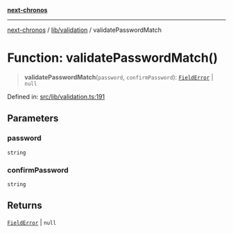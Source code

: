 [**next-chronos**](../../../README.md)

***

[next-chronos](../../../README.md) / [lib/validation](../README.md) / validatePasswordMatch

# Function: validatePasswordMatch()

> **validatePasswordMatch**(`password`, `confirmPassword`): [`FieldError`](../type-aliases/FieldError.md) \| `null`

Defined in: [src/lib/validation.ts:191](https://github.com/Bababum95/next-chronos/blob/41860730c8dd12c16699269e1eee86402c8d1a9f/src/lib/validation.ts#L191)

## Parameters

### password

`string`

### confirmPassword

`string`

## Returns

[`FieldError`](../type-aliases/FieldError.md) \| `null`
